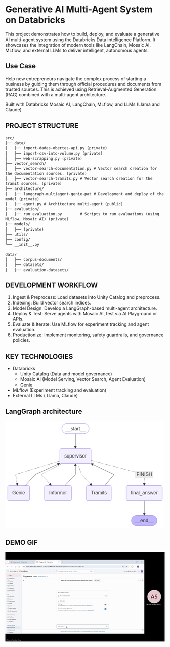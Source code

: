 # Generative AI Multi-Agent System on Databricks

This project demonstrates how to build, deploy, and evaluate a generative AI multi-agent system using the Databricks Data Intelligence Platform. It showcases the integration of modern tools like LangChain, Mosaic AI, MLflow, and external LLMs to deliver intelligent, autonomous agents.

 ## Use Case 
Help new entrepreneurs navigate the complex process of starting a business by guiding them through official procedures and documents from trusted sources. This is achieved using Retrieval-Augmented Generation (RAG) combined with a multi-agent architecture.

Built with Databricks Mosaic AI, LangChain, MLflow, and LLMs (Llama and Claude)

## PROJECT STRUCTURE
```
src/
├── data/
│   ├── import-dades-obertes-api.py (private)
│   ├── import-csv-into-volume.py (private)
│   ├── web-scrapping.py (private)
├── vector_search/
│   ├── vector-search-documentation.py # Vector search creation for the documentation sources. (private)
│   ├── vector-search-tramits.py # Vector search creation for the tramit sources. (private)
├── architecture/
│   ├── langgraph-multiagent-genie-pat # Development and deploy of the model (private)
│   ├── agent.py # Architecture multi-agent (public)
├── evaluation/
│   ├── run_evaluation.py        # Scripts to run evaluations (using MLflow, Mosaic AI) (private)
├── models/
│   ├── (private)
├── utils/
├── config/
└── __init__.py

data/
│   ├── corpus-documents/
│   ├── datasets/
│   ├── evaluation-datasets/

```

## DEVELOPMENT WORKFLOW
1. Ingest & Preprocess: Load datasets into Unity Catalog and preprocess.
2. Indexing: Build vector search indices.
3. Model Design: Develop a LangGraph-based multi-agent architecture.
4. Deploy & Test: Serve agents with Mosaic AI, test via AI Playground or APIs.
5. Evaluate & Iterate:  Use MLflow for experiment tracking and agent evaluation.
7. Productionize: Implement monitoring, safety guardrails, and governance policies.

## KEY TECHNOLOGIES
- Databricks
    - Unity Catalog (Data and model governance)
    - Mosaic AI (Model Serving, Vector Search, Agent Evaluation)
    - Genie
- MLflow (Experiment tracking and evaluation)
- External LLMs ( Llama, Claude)

## LangGraph architecture
![Architecture Diagram](./media/langgraph.png)

## DEMO GIF

![Demo](./media/demo-1.gif)

